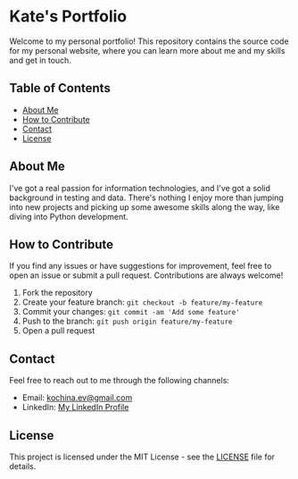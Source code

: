 # Kate's Portfolio

Welcome to my personal portfolio! This repository contains the source code for my personal website, where you can learn more about me and my skills and get in touch.

## Table of Contents

-   [About Me](#about-me)
-   [How to Contribute](#how-to-contribute)
-   [Contact](#contact)
-   [License](#license)

## About Me

I've got a real passion for information technologies, and I've got a solid background in testing and data. There's nothing I enjoy more than jumping into new projects and picking up some awesome skills along the way, like diving into Python development.

## How to Contribute

If you find any issues or have suggestions for improvement, feel free to open an issue or submit a pull request. Contributions are always welcome!

1. Fork the repository
2. Create your feature branch: `git checkout -b feature/my-feature`
3. Commit your changes: `git commit -am 'Add some feature'`
4. Push to the branch: `git push origin feature/my-feature`
5. Open a pull request

## Contact

Feel free to reach out to me through the following channels:

-   Email: kochina.ev@gmail.com
-   LinkedIn: [My LinkedIn Profile](https://www.linkedin.com/in/kateryna-kochina/)

## License

This project is licensed under the MIT License - see the [LICENSE](LICENSE) file for details.
